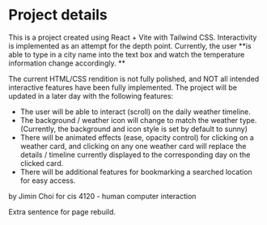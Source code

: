 # Project details

This is a project created using React + Vite with Tailwind CSS. Interactivity is implemented as an attempt for the depth point. Currently, the user **is able to type in a city name into the text box and watch the temperature information change accordingly. **

The current HTML/CSS rendition is not fully polished, and NOT all intended interactive features have been fully implemented. The project will be updated in a later day with the following features: 
- The user will be able to interact (scroll) on the daily weather timeline.
- The background / weather icon will change to match the weather type. (Currently, the background and icon style is set by default to sunny)
- There will be animated effects (ease, opacity control) for clicking on a weather card, and clicking on any one weather card will replace the details / timeline currently displayed to the corresponding day on the clicked card.
- There will be additional features for bookmarking a searched location for easy access. 


by Jimin Choi 
for cis 4120 - human computer interaction

Extra sentence for page rebuild.